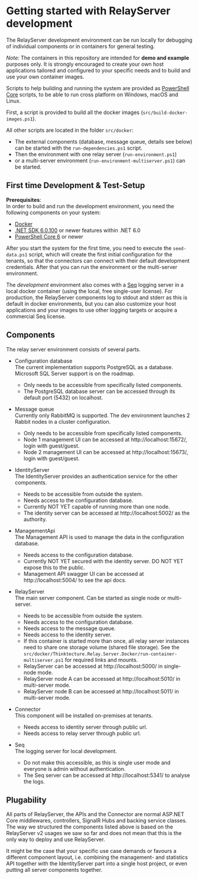 # Getting started with RelayServer development

The RelayServer development environment can be run locally for debugging of individual components or in containers for
general testing.

_Note:_ The containers in this repository are intended for **demo and example** purposes only. It is strongly
encouraged to create your own host applications tailored and configured to your specific needs and to build and use
your own container images.

Scripts to help building and running the system are provided as
[PowerShell Core](https://github.com/powershell/powershell) scripts, to be able to run cross platform on Windows,
macOS and Linux.

First, a script is provided to build all the docker images (`src/build-docker-images.ps1`).

All other scripts are located in the folder `src/docker`:

* The external components (database, message queue, details see below) can be started with the `run-dependencies.ps1`
  script.
* Then the environment with one relay server (`run-environment.ps1`)
* or a multi-server environment (`run-environment-multiserver.ps1`) can be started.

## First time Development & Test-Setup

__Prerequisites__:  
In order to build and run the development environment, you need the following components on your system:

- [Docker](https://www.docker.com/products/docker-desktop/)
- [.NET SDK 6.0.100](https://dotnet.microsoft.com/en-us/download/dotnet/6.0)
  or newer features within .NET 6.0
- [PowerShell Core 6](https://github.com/PowerShell/PowerShell/releases) or newer

After you start the system for the first time, you need to execute the `seed-data.ps1` script, which will create the
first initial configuration for the tenants, so that the connectors can connect with their default development
credentials. After that you can run the environment or the multi-server environment.

The _development_ environment also comes with a [Seq](https://datalust.co/seq) logging server in a local docker
container (using the local, free single-user license). For production, the RelayServer components log to stdout and
stderr as this is default in docker environments, but you can also customize your host applications and your images
to use other logging targets or acquire a commercial Seq license.

## Components

The relay server environment consists of several parts.

- Configuration database  
  The current implementation supports PostgreSQL as a database. Microsoft SQL Server support is on the roadmap.

   - Only needs to be accessible from specifically listed components.
   - The PostgreSQL database server can be accessed through its default port (5432) on localhost.

- Message queue  
  Currently only RabbitMQ is supported. The dev environment launches 2 Rabbit nodes in a cluster configuration.

   - Only needs to be accessible from specifically listed components.
   - Node 1 management UI can be accessed at http://localhost:15672/, login with guest/guest.
   - Node 2 management UI can be accessed at http://localhost:15673/, login with guest/guest.

- IdentityServer  
  The IdentityServer provides an authentication service for the other components.

   - Needs to be accessible from outside the system.
   - Needs access to the configuration database.
   - Currently NOT YET capable of running more than one node.
   - The identity server can be accessed at http://localhost:5002/ as the authority.

- ManagementApi  
  The Management API is used to manage the data in the configuration database.

   - Needs access to the configuration database.
   - Currently NOT YET secured with the identity server. DO NOT YET expose this to the public.
   - Management API swagger UI can be accessed at http://localhost:5004/ to see the api docs.

- RelayServer  
  The main server component. Can be started as single node or multi-server.

   - Needs to be accessible from outside the system.
   - Needs access to the configuration database.
   - Needs access to the message queue.
   - Needs access to the identity server.
   - If this container is started more than once, all relay server instances need to share one storage volume (shared
     file storage). See the `src/docker/Thinktecture.Relay.Server.Docker/run-container-multiserver.ps1` for required
     links and mounts.
   - RelayServer can be accessed at http://localhost:5000/ in single-node mode.
   - RelayServer node A can be accessed at http://localhost:5010/ in multi-server mode.
   - RelayServer node B can be accessed at http://localhost:5011/ in multi-server mode.

- Connector  
  This component will be installed on-premises at tenants.
   
   - Needs access to identity server through public url.
   - Needs access to relay server through public url.

- Seq  
  The logging server for local development.

   - Do not make this accessible, as this is single user mode and everyone is admin without authentication.
   - The Seq server can be accessed at http://localhost:5341/ to analyse the logs.

## Plugability

All parts of RelayServer, the APIs and the Connector are normal ASP.NET Core middlewares, controllers, SignalR Hubs and
backing service classes. The way we structured the components listed above is based on the RelayServer v2 usages we saw
so far and does not mean that this is the only way to deploy and use RelayServer.

It might be the case that your specific use case demands or favours a different component layout, i.e. combining the
management- and statistics API together with the IdentityServer part into a single host project, or even putting all
server components together.

